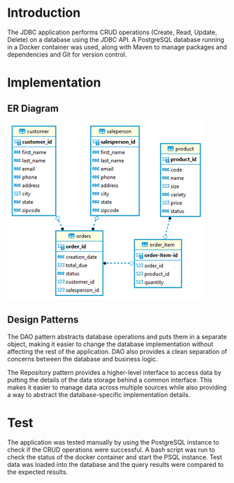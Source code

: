 # Introduction
The JDBC application performs CRUD operations (Create, Read, Update, Delete) on a database using the JDBC API. A PostgreSQL database running in a Docker container was used, along with Maven to manage packages and dependencies and Git for version control.

# Implementation
## ER Diagram
![ER Diagram](./assets/JDBC_ER_Diagram.png)

## Design Patterns
The DAO pattern abstracts database operations and puts them in a separate object, making it easier to change the database implementation without affecting the rest of the application. DAO also provides a clean separation of concerns between the database and business logic.

The Repository pattern provides a higher-level interface to access data by putting the details of the data storage behind a common interface. This makes it easier to manage data across multiple sources while also providing a way to abstract the database-specific implementation details.

# Test
The application was tested manually by using the PostgreSQL instance to check if the CRUD operations were successful. A bash script was run to check the status of the docker container and start the PSQL instance. Test data was loaded into the database and the query results were compared to the expected results.